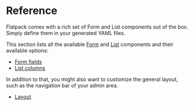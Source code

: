 # Reference

Flatpack comes with a rich set of Form and List components out of the box. Simply define them in your generated YAML files.

This section lists all the available [Form](/reference/form-fields.html) and [List](/reference/table-columns.html) components and their available options:

- [Form fields](/reference/form-fields.html)
- [List columns](/reference/table-columns.html)

In addition to that, you might also want to customize the general layout, such as the navigation bar of your admin area.

- [Layout](/reference/layout.html)
